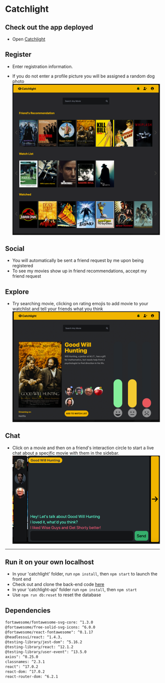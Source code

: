 <h1>Catchlight</h1>

<h2>Check out the app deployed</h2>

- Open [Catchlight](https://catchlight-media.herokuapp.com/register)

<h2>Register</h2>

- Enter registration information.

- If you do not enter a profile picture you will be assigned a random dog photo
  ![Homepage](https://github.com/rewpt/catchlight/blob/master/src/images/home.png?raw=true)

<h2>Social</h2>

- You will automatically be sent a friend request by me upon being registered
- To see my movies show up in friend recommendations, accept my friend request

<h2>Explore</h2>

- Try searching movie, clicking on rating emojis to add movie to your watchlist and tell your friends what you think
  ![media](https://github.com/rewpt/catchlight/blob/master/src/images/media.png?raw=true)

<h2>Chat</h2>

- Click on a movie and then on a friend's interaction circle to start a live chat about a specific movie with them in the sidebar.
  ![chat](https://github.com/rewpt/catchlight/blob/master/src/images/chat.png?raw=true)

---

## Run it on your own localhost

- In your 'catchlight' folder, run `npm install`, then `npm start` to launch the front end
- Check out and clone the back-end code [here](https://www.github.com/rewpt/catchlight-api)
- In your 'catchlight-api' folder run `npm install`, then `npm start`
- Use `npm run db:reset` to reset the database

## Dependencies

    fortawesome/fontawesome-svg-core: ^1.3.0
    @fortawesome/free-solid-svg-icons: ^6.0.0
    @fortawesome/react-fontawesome": ^0.1.17
    @headlessui/react: ^1.4.3,
    @testing-library/jest-dom": ^5.16.2
    @testing-library/react: ^12.1.2
    @testing-library/user-event": ^13.5.0
    axios": ^0.25.0
    classnames: ^2.3.1
    react": ^17.0.2
    react-dom: ^17.0.2
    react-router-dom: ^6.2.1
